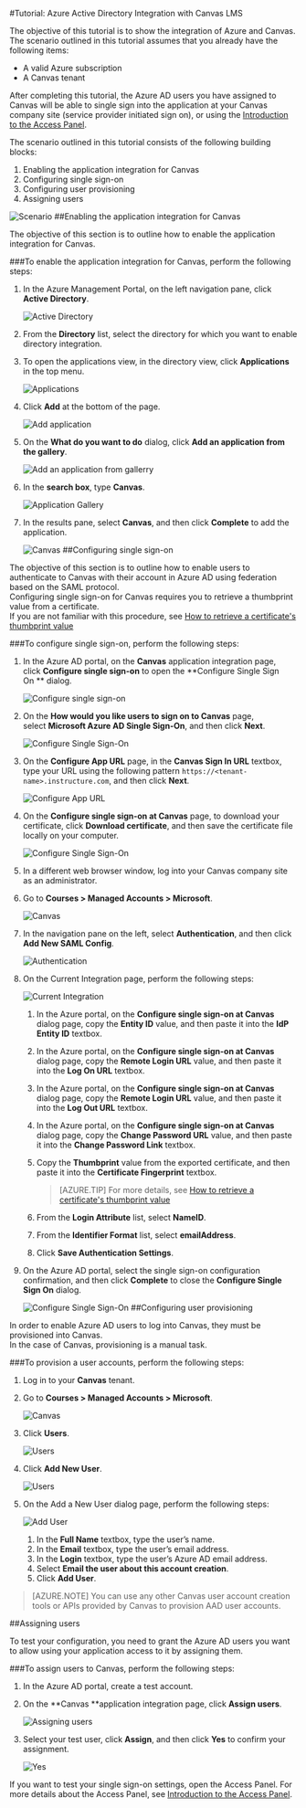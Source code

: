 <properties
    pageTitle="Tutorial: Azure Active Directory Integration with Canvas LMS | Microsoft Azure" 
    description="Learn how to use Canvas LMS with Azure Active Directory to enable single sign-on, automated provisioning, and more!" 
    services="active-directory" 
    authors="jeevansd"  
    documentationCenter="na" 
    manager="stevenpo"/>
<tags 
    ms.service="active-directory" 
    ms.devlang="na" 
    ms.topic="article" 
    ms.tgt_pltfrm="na" 
    ms.workload="identity" 
    ms.date="04/06/2016" 
    ms.author="jeedes" />

#Tutorial: Azure Active Directory Integration with Canvas LMS

The objective of this tutorial is to show the integration of Azure and Canvas.  
The scenario outlined in this tutorial assumes that you already have the following items:

-   A valid Azure subscription
-   A Canvas tenant

After completing this tutorial, the Azure AD users you have assigned to Canvas will be able to single sign into the application at your Canvas company site (service provider initiated sign on), or using the [Introduction to the Access Panel](active-directory-saas-access-panel-introduction.md).

The scenario outlined in this tutorial consists of the following building blocks:

1.  Enabling the application integration for Canvas
2.  Configuring single sign-on
3.  Configuring user provisioning
4.  Assigning users

![Scenario](./media/active-directory-saas-canvas-lms-tutorial/IC775984.png "Scenario")
##Enabling the application integration for Canvas

The objective of this section is to outline how to enable the application integration for Canvas.

###To enable the application integration for Canvas, perform the following steps:

1.  In the Azure Management Portal, on the left navigation pane, click **Active Directory**.

    ![Active Directory](./media/active-directory-saas-canvas-lms-tutorial/IC700993.png "Active Directory")

2.  From the **Directory** list, select the directory for which you want to enable directory integration.

3.  To open the applications view, in the directory view, click **Applications** in the top menu.

    ![Applications](./media/active-directory-saas-canvas-lms-tutorial/IC700994.png "Applications")

4.  Click **Add** at the bottom of the page.

    ![Add application](./media/active-directory-saas-canvas-lms-tutorial/IC749321.png "Add application")

5.  On the **What do you want to do** dialog, click **Add an application from the gallery**.

    ![Add an application from gallerry](./media/active-directory-saas-canvas-lms-tutorial/IC749322.png "Add an application from gallerry")

6.  In the **search box**, type **Canvas**.

    ![Application Gallery](./media/active-directory-saas-canvas-lms-tutorial/IC775985.png "Application Gallery")

7.  In the results pane, select **Canvas**, and then click **Complete** to add the application.

    ![Canvas](./media/active-directory-saas-canvas-lms-tutorial/IC775986.png "Canvas")
##Configuring single sign-on

The objective of this section is to outline how to enable users to authenticate to Canvas with their account in Azure AD using federation based on the SAML protocol.  
Configuring single sign-on for Canvas requires you to retrieve a thumbprint value from a certificate.  
If you are not familiar with this procedure, see [How to retrieve a certificate's thumbprint value](http://youtu.be/YKQF266SAxI)

###To configure single sign-on, perform the following steps:

1.  In the Azure AD portal, on the **Canvas** application integration page, click **Configure single sign-on** to open the **Configure Single Sign On ** dialog.

    ![Configure single sign-on](./media/active-directory-saas-canvas-lms-tutorial/IC771709.png "Configure single sign-on")

2.  On the **How would you like users to sign on to Canvas** page, select **Microsoft Azure AD Single Sign-On**, and then click **Next**.

    ![Configure Single Sign-On](./media/active-directory-saas-canvas-lms-tutorial/IC775987.png "Configure Single Sign-On")

3.  On the **Configure App URL** page, in the **Canvas Sign In URL** textbox, type your URL using the following pattern `https://<tenant-name>.instructure.com`, and then click **Next**.

    ![Configure App URL](./media/active-directory-saas-canvas-lms-tutorial/IC775988.png "Configure App URL")

4.  On the **Configure single sign-on at Canvas** page, to download your certificate, click **Download certificate**, and then save the certificate file locally on your computer.

    ![Configure Single Sign-On](./media/active-directory-saas-canvas-lms-tutorial/IC775989.png "Configure Single Sign-On")

5.  In a different web browser window, log into your Canvas company site as an administrator.

6.  Go to **Courses \> Managed Accounts \> Microsoft**.

    ![Canvas](./media/active-directory-saas-canvas-lms-tutorial/IC775990.png "Canvas")

7.  In the navigation pane on the left, select **Authentication**, and then click **Add New SAML Config**.

    ![Authentication](./media/active-directory-saas-canvas-lms-tutorial/IC775991.png "Authentication")

8.  On the Current Integration page, perform the following steps:

    ![Current Integration](./media/active-directory-saas-canvas-lms-tutorial/IC775992.png "Current Integration")

    1.  In the Azure portal, on the **Configure single sign-on at Canvas** dialog page, copy the **Entity ID** value, and then paste it into the **IdP Entity ID** textbox.
    2.  In the Azure portal, on the **Configure single sign-on at Canvas** dialog page, copy the **Remote Login URL** value, and then paste it into the **Log On URL** textbox.
    3.  In the Azure portal, on the **Configure single sign-on at Canvas** dialog page, copy the **Remote Login URL** value, and then paste it into the **Log Out URL** textbox.
    4.  In the Azure portal, on the **Configure single sign-on at Canvas** dialog page, copy the **Change Password URL** value, and then paste it into the **Change Password Link** textbox.
    5.  Copy the **Thumbprint** value from the exported certificate, and then paste it into the **Certificate Fingerprint** textbox.  

        >[AZURE.TIP] For more details, see [How to retrieve a certificate's thumbprint value](http://youtu.be/YKQF266SAxI)

    6.  From the **Login Attribute** list, select **NameID**.
    7.  From the **Identifier Format** list, select **emailAddress**.
    8.  Click **Save Authentication Settings**.

9.  On the Azure AD portal, select the single sign-on configuration confirmation, and then click **Complete** to close the **Configure Single Sign On** dialog.

    ![Configure Single Sign-On](./media/active-directory-saas-canvas-lms-tutorial/IC775993.png "Configure Single Sign-On")
##Configuring user provisioning

In order to enable Azure AD users to log into Canvas, they must be provisioned into Canvas.  
In the case of Canvas, provisioning is a manual task.

###To provision a user accounts, perform the following steps:

1.  Log in to your **Canvas** tenant.

2.  Go to **Courses \> Managed Accounts \> Microsoft**.

    ![Canvas](./media/active-directory-saas-canvas-lms-tutorial/IC775990.png "Canvas")

3.  Click **Users**.

    ![Users](./media/active-directory-saas-canvas-lms-tutorial/IC775995.png "Users")

4.  Click **Add New User**.

    ![Users](./media/active-directory-saas-canvas-lms-tutorial/IC775996.png "Users")

5.  On the Add a New User dialog page, perform the following steps:

    ![Add User](./media/active-directory-saas-canvas-lms-tutorial/IC775997.png "Add User")

    1.  In the **Full Name** textbox, type the user’s name.
    2.  In the **Email** textbox, type the user’s email address.
    3.  In the **Login** textbox, type the user’s Azure AD email address.
    4.  Select **Email the user about this account creation**.
    5.  Click **Add User**.

>[AZURE.NOTE] You can use any other Canvas user account creation tools or APIs provided by Canvas to provision AAD user accounts.

##Assigning users

To test your configuration, you need to grant the Azure AD users you want to allow using your application access to it by assigning them.

###To assign users to Canvas, perform the following steps:

1.  In the Azure AD portal, create a test account.

2.  On the **Canvas **application integration page, click **Assign users**.

    ![Assigning users](./media/active-directory-saas-canvas-lms-tutorial/IC775998.png "Assigning users")

3.  Select your test user, click **Assign**, and then click **Yes** to confirm your assignment.

    ![Yes](./media/active-directory-saas-canvas-lms-tutorial/IC767830.png "Yes")

If you want to test your single sign-on settings, open the Access Panel. For more details about the Access Panel, see [Introduction to the Access Panel](active-directory-saas-access-panel-introduction.md).
